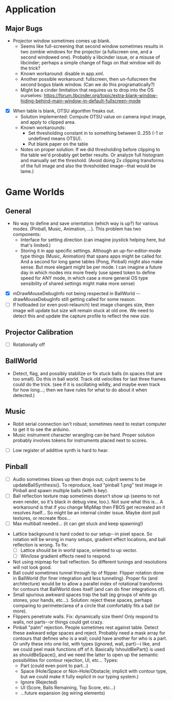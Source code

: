 # Application

## Major Bugs
- Projector window sometimes comes up blank.
	- Seems like full-screening that second window sometimes results in two zombie windows for the projector (a fullscreen one, and a second windowed one). Probably a libcinder issue, or a misuse of libcinder; perhaps a simple change of flags on that window will do the trick? 
	- Known workaround: disable <HasConfigWindow> in app.xml.
	- Another possible workaround: fullscreen, then un-fullscreen the second bogus blank window. (Can we do this programatically?)
	- Might be a cinder limitation that requires us to drop into the OS ourselves:
		https://forum.libcinder.org/topic/extra-blank-window-hiding-behind-main-window-in-default-fullscreen-mode
- [x] When table is blank, OTSU algorithm freaks out.
	- Solution implemented: Compute OTSU value on camera input image, and apply to clipped area.
	- Known workarounds:
		- Set thresholding constant in <Vision> to something between 0..255 (-1 or undefined means OTSU).
		- Put blank paper on the table
	- Notes on proper solution: If we did thresholding before clipping to the table we'd probably get better results. Or analyze full histogram and manually set the threshold. (Avoid doing 2x clipping transforms of the full image and also the thresholded image--that would be lame.)

# Game Worlds

## General
- No way to define and save orientation (which way is up?) for various modes. (Pinball, Music, Animation, ...). This problem has two components:
	- Interface for setting direction (can imagine joystick helping here, but that's limited.)
	- Storing it in app specific settings. Although an up-for-editor-mode type things (Music, Animation) that spans apps might be called for. And a second for long game tables (Pong, Pinball) might also make sense. But more elegant might be per mode. I can imagine a future day in which modes mix more freely (use speed token to define speed for ANY mode, in which case a more general OS type sensibility of shared settings might make more sense)
- [x] mDrawMouseDebugInfo not being respected in BallWorld -- drawMouseDebugInfo still getting called for some reason.
- [ ] If hotloaded (or even post-relaunch) test image changes size, then image will update but size will remain stuck at old one. We need to detect this and update the capture profile to reflect the new size. 

## Projector Calibration

- [ ] Rotationally off

## BallWorld
- Detect, flag, and possibly stabilize or fix stuck balls (in spaces that are too small). Do this in ball world. Track old velocities for last three frames could do the trick. (see if it is oscillating wildly, and maybe even track for how long...; then we have rules for what to do about it when detected.)

## Music
- Robit serial connection isn't robust; sometimes need to restart computer to get it to see the arduino.
- Music instrument character wrangling can be hard. Proper solution probably involves tokens for instruments placed next to scores.
- [ ] Low register of additive synth is hard to hear.

## Pinball
- [ ] Audio sometimes blows up then drops out; culprit seems to be updateBallSynthesis(). To reproduce, load "pinball 1.png" test image in Pinball and spawn multiple balls (with b key).
- [ ] Ball reflection texture map sometimes doesn't show up (seems to not even render, so it's black in debug view, too.). Not sure what this is... A workaround is that if you change MipMap then FBOS get recreated an it resolves itself... So might be an internal cinder issue. Maybe dont pull textures, or recreate fbos... 
- [ ] Max multiball needed... (it can get stuck and keep spawning!) 
- Lattice background is hard coded to our setup--in pixel space. So rotation will be wrong in many setups, gradient effect locations, and ball reflection is wrong. To fix:
	- [ ] Lattice should be in world space, oriented to up vector.
	- [ ] Win/lose gradient effects need to respond.
- Not using mipmap for ball reflection. So different tunings and resolutions will not look good.
- Ball could sometimes tunnel through tip of flipper. Flipper rotation done in BallWorld (for finer integration and less tunneling). Proper fix (and architecture) would be to allow a parallel index of rotational transforms for contours that BallWorld does itself (and can do finer integrations of). 
- Small spurious awkward spaces trap the ball (eg groups of white go stones, your hands, etc...). Solution: reject these spaces, perhaps comparing to perimeter/area of a circle that comfortably fits a ball (or more).
- Flippers penetrate walls. Fix: dynamically size them! Only respond to walls, not parts--or things could get crazy.
- Pinball "palm" rejection. People sometimes rest against table. Detect these awkward edge spaces and reject. Probably need a mask array for contours that defines who is a wall; could have another for who is a part. Or unify these into one list, with types (ignored, wall, part)--i like, and we could peel mask functions off of it. Basically !shouldBePart() is used as shouldBeSpace(), and we need the latter to open up the semantic possibilities for contour rejection, UI, etc... Types:
	- Part (could even point to part...)
	- Space (Hole/Space or Non-Hole/Obstacle; implicit with contour type, but we could make it fully explicit in our typing system.)
	- Ignore (Rejected)
	- UI (Score, Balls Remaining, Top Score, etc...)
	- ...future expansion (eg wiring elements)
